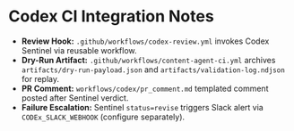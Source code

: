 # Codex CI Integration Notes

- **Review Hook:** `.github/workflows/codex-review.yml` invokes Codex Sentinel via reusable workflow.
- **Dry-Run Artifact:** `.github/workflows/content-agent-ci.yml` archives `artifacts/dry-run-payload.json` and `artifacts/validation-log.ndjson` for replay.
- **PR Comment:** `workflows/codex/pr_comment.md` templated comment posted after Sentinel verdict.
- **Failure Escalation:** Sentinel `status=revise` triggers Slack alert via `CODEx_SLACK_WEBHOOK` (configure separately).
